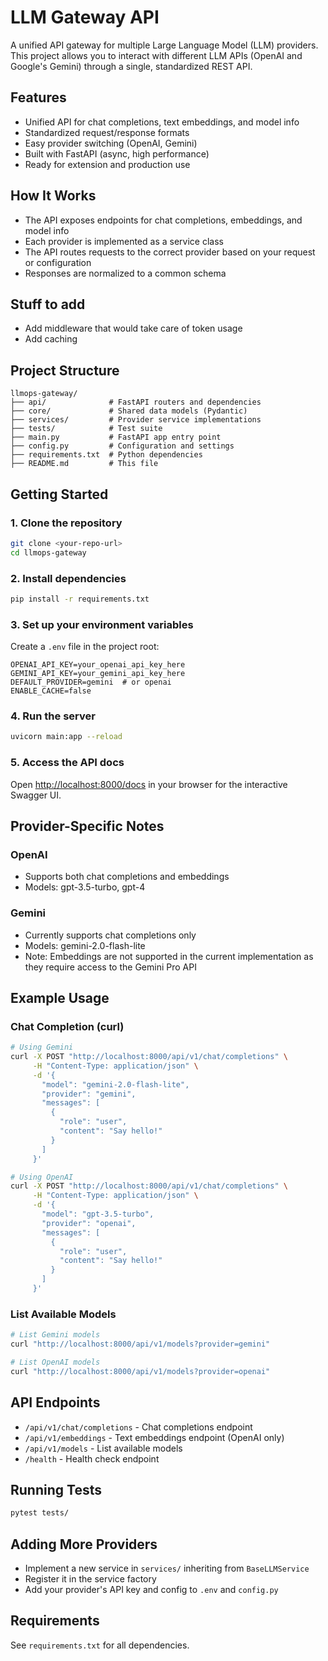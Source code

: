# LLM Gateway API

A unified API gateway for multiple Large Language Model (LLM) providers. This project allows you to interact with different LLM APIs (OpenAI and Google's Gemini) through a single, standardized REST API.

## Features
- Unified API for chat completions, text embeddings, and model info
- Standardized request/response formats
- Easy provider switching (OpenAI, Gemini)
- Built with FastAPI (async, high performance)
- Ready for extension and production use

## How It Works
- The API exposes endpoints for chat completions, embeddings, and model info
- Each provider is implemented as a service class
- The API routes requests to the correct provider based on your request or configuration
- Responses are normalized to a common schema

## Stuff to add
- Add middleware that would take care of token usage
- Add caching 

## Project Structure
```
llmops-gateway/
├── api/              # FastAPI routers and dependencies
├── core/             # Shared data models (Pydantic)
├── services/         # Provider service implementations
├── tests/            # Test suite
├── main.py           # FastAPI app entry point
├── config.py         # Configuration and settings
├── requirements.txt  # Python dependencies
├── README.md         # This file
```

## Getting Started

### 1. Clone the repository
```bash
git clone <your-repo-url>
cd llmops-gateway
```

### 2. Install dependencies
```bash
pip install -r requirements.txt
```

### 3. Set up your environment variables
Create a `.env` file in the project root:
```
OPENAI_API_KEY=your_openai_api_key_here
GEMINI_API_KEY=your_gemini_api_key_here
DEFAULT_PROVIDER=gemini  # or openai
ENABLE_CACHE=false
```

### 4. Run the server
```bash
uvicorn main:app --reload
```

### 5. Access the API docs
Open [http://localhost:8000/docs](http://localhost:8000/docs) in your browser for the interactive Swagger UI.

## Provider-Specific Notes

### OpenAI
- Supports both chat completions and embeddings
- Models: gpt-3.5-turbo, gpt-4

### Gemini
- Currently supports chat completions only
- Models: gemini-2.0-flash-lite
- Note: Embeddings are not supported in the current implementation as they require access to the Gemini Pro API

## Example Usage

### Chat Completion (curl)
```bash
# Using Gemini
curl -X POST "http://localhost:8000/api/v1/chat/completions" \
     -H "Content-Type: application/json" \
     -d '{
       "model": "gemini-2.0-flash-lite",
       "provider": "gemini",
       "messages": [
         {
           "role": "user",
           "content": "Say hello!"
         }
       ]
     }'

# Using OpenAI
curl -X POST "http://localhost:8000/api/v1/chat/completions" \
     -H "Content-Type: application/json" \
     -d '{
       "model": "gpt-3.5-turbo",
       "provider": "openai",
       "messages": [
         {
           "role": "user",
           "content": "Say hello!"
         }
       ]
     }'
```

### List Available Models
```bash
# List Gemini models
curl "http://localhost:8000/api/v1/models?provider=gemini"

# List OpenAI models
curl "http://localhost:8000/api/v1/models?provider=openai"
```

## API Endpoints

- `/api/v1/chat/completions` - Chat completions endpoint
- `/api/v1/embeddings` - Text embeddings endpoint (OpenAI only)
- `/api/v1/models` - List available models
- `/health` - Health check endpoint


## Running Tests
```bash
pytest tests/
```

## Adding More Providers 
- Implement a new service in `services/` inheriting from `BaseLLMService`
- Register it in the service factory
- Add your provider's API key and config to `.env` and `config.py`

## Requirements
See `requirements.txt` for all dependencies.

